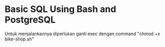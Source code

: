 # Basic SQL Using Bash and PostgreSQL

Untuk menjalankannya diperlukan ganti exec dengan command "chmod +x bike-shop.sh"
